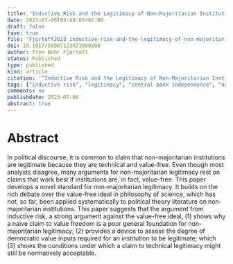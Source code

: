 ```yaml
---
title: "Inductive Risk and the Legitimacy of Non-Majoritarian Institutions"
date: 2023-07-06T09:49:03+02:00
draft: false
fave: true
file: "Fjortoft2023_inductive-risk-and-the-legitimacy-of-non-majoritarian-institutions.pdf"
doi: 10.1017/S0007123423000200
author: Trym Nohr Fjørtoft
status: Published
type: published
kind: article
citation: '“Inductive Risk and the Legitimacy of Non-Majoritarian Institutions.” <em>British Journal of Political Science</em>.'
tags: ["inductive risk", "legitimacy", "central bank independence", "non-majoritarian institutions", "value freedom"]
comments: no
publishdate: 2023-07-06
abstract: true
---
```


# Abstract

In political discourse, it is common to claim that non-majoritarian institutions are legitimate because they are technical and value-free. Even though most analysts disagree, many arguments for non-majoritarian legitimacy rest on claims that work best if institutions are, in fact, value-free. This paper develops a novel standard for non-majoritarian legitimacy. It builds on the rich debate over the value-free ideal in philosophy of science, which has not, so far, been applied systematically to political theory literature on non- majoritarian institutions. This paper suggests that the argument from inductive risk, a strong argument against the value-free ideal, (1) shows why a naive claim to value freedom is a poor general foundation for non-majoritarian legitimacy; (2) provides a device to assess the degree of democratic value inputs required for an institution to be legitimate; which (3) shows the conditions under which a claim to technical legitimacy might still be normatively acceptable.
